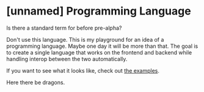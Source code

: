 # [unnamed] Programming Language

Is there a standard term for before pre-alpha?

Don't use this language. This is my playground for an idea of a programming language. Maybe one day it will be more than
that. The goal is to create a single language that works on the frontend and backend while handling interop between the two automatically.

If you want to see what it looks like, check out [the examples](./compiler/examples/).

Here there be dragons.
